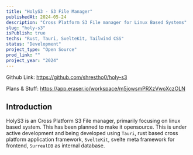 ```yaml
---
title: "HolyS3 - S3 File Manager"
publishedAt: 2024-05-24
description: "Cross Platform S3 File manager for Linux Based Systems"
slug: "holy-s3"
isPublish: true
techs: "Rust, Tauri, SvelteKit, Tailwind CSS"
status: "Development"
project_type: "Open Source"
prod_link: ""
project_year: "2024"
---
```


Github Link: https://github.com/shrestho0/holy-s3

Plans & Stuff: https://app.eraser.io/workspace/m5jowsmPRXzVwoXczOLN

## Introduction

HolyS3 is an Cross Platform S3 File manager, primarily focusing on linux based system. This has been planned to make it opensource. This is under active development and being developed using `Tauri`, rust based cross platform application framework, `SvelteKit`, svelte meta framework for frontend, `SurrealDB` as internal database. 




